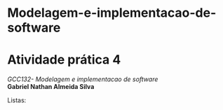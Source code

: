 # Modelagem-e-implementacao-de-software
<h1> Atividade prática 4 </h1>

*GCC132- Modelagem e implementacao de software* <br>
**Gabriel Nathan Almeida Silva**

Listas:
